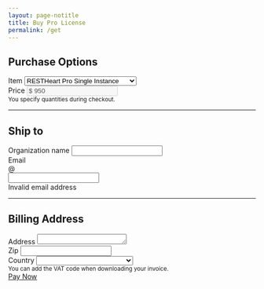 ```yaml
---
layout: page-notitle
title: Buy Pro License
permalink: /get
---
```


<div class="jumbotron mt-5 bg-light">

<form id="pre-checkout" novalidate class="was-validated">
    <div class="form-row">
        <h2 class="text-info">Purchase Options</h2>
    </div>
    <div class="form-row">
        <div class="col-md-8">
            <label for="quantity">Item</label>
            <select id="quantity" class="form-control form-control-lg custom-select" required>
                <option value="1">RESTHeart Pro Single Instance</option>
                <option value="2">RESTHeart Pro 5 Instances Pack</option>
                <option value="3">RESTHeart Pro 10 Instances Pack</option>
                <option value="4">RESTHeart Pro Renewal</option>
            </select>
        </div>
         <div class="col-md-4">
            <label for="price">Price</label>
            <input class="form-control form-control-lg" id="price" aria-describedby="cost" disabled value="$ 950">
        </div>
        <div class="col-12 my-0">
            <div class="hint mt-2 text-muted"><small>You specify quantities during checkout.</small></div>
        </div>
    </div>
    <hr class="my-4">
    <div class="form-row mt-2">
        <h2 class="text-info">Ship to</h2>
    </div>
    <div class="form-row">
        <div class="col-md-6 mb-3">
            <label for="organization">Organization name</label>
            <input type="text" class="form-control form-control-lg" id="organization" required>
        </div>
        <div class="col-md-6 mb-3">
            <label for="email">Email</label>
            <div class="input-group">
                <div class="input-group-prepend">
                <span class="input-group-text" id="emailPrepend">@</span>
                </div>
                <input type="email" class="form-control form-control-lg" id="email" aria-describedby="email" required>
            </div>
            <div class="invalid-feedback">Invalid email address</div>
        </div>
    </div>
    <hr class="my-4">
    <div class="form-row mt-2">
        <h2 class="text-info">Billing Address</h2>
    </div>
    <div class="form-row">
        <div class="col-md-6">
            <label for="address">Address</label>
            <textarea type="text" class="form-control form-control-lg" id="address" required rows="1"></textarea>
        </div>
        <div class="col-md-3">
            <label for="zip">Zip</label>
            <input type="text" class="form-control form-control-lg" id="zip" required>
        </div>
        <div class="col-md-3">
            <label for="country">Country</label>
            <select id="country" class="form-control form-control-lg custom-select" required>
                <option disabled selected><span class="text-muted"></span></option>
                <option value="AF">Afghanistan</option>
                <option value="AL">Albania</option>
                <option value="DZ">Algeria</option>
                <option value="AS">American Samoa</option>
                <option value="AD">Andorra</option>
                <option value="AO">Angola</option>
                <option value="AI">Anguilla</option>
                <option value="AG">Antigua and Barbuda</option>
                <option value="AR">Argentina</option>
                <option value="AM">Armenia</option>
                <option value="AW">Aruba</option>
                <option value="AU">Australia</option>
                <option value="AT">Austria</option>
                <option value="AZ">Azerbaijan</option>
                <option value="BS">Bahamas</option>
                <option value="BH">Bahrain</option>
                <option value="BD">Bangladesh</option>
                <option value="BB">Barbados</option>
                <option value="BY">Belarus</option>
                <option value="BE">Belgium</option>
                <option value="BZ">Belize</option>
                <option value="BJ">Benin</option>
                <option value="BM">Bermuda</option>
                <option value="BT">Bhutan</option>
                <option value="BO">Bolivia</option>
                <option value="BA">Bosnia and Herzegovina</option>
                <option value="BW">Botswana</option>
                <option value="BV">Bouvet Island</option>
                <option value="BR">Brazil</option>
                <option value="IO">Brit. Indian Ocean</option>
                <option value="VG">British Virgin Islands</option>
                <option value="BN">Brunei Darussalam</option>
                <option value="BG">Bulgaria</option>
                <option value="BF">Burkina Faso</option>
                <option value="BI">Burundi</option>
                <option value="KH">Cambodia</option>
                <option value="CM">Cameroon</option>
                <option value="CA">Canada</option>
                <option value="CV">Cape Verde</option>
                <option value="KY">Cayman Islands</option>
                <option value="CF">Central African Republic</option>
                <option value="TD">Chad</option>
                <option value="CL">Chile</option>
                <option value="CN">China</option>
                <option value="CX">Christmas Island</option>
                <option value="CC">Cocos Islands</option>
                <option value="CO">Colombia</option>
                <option value="KM">Comoros</option>
                <option value="CG">Congo</option>
                <option value="CK">Cook Islands</option>
                <option value="CR">Costa Rica</option>
                <option value="CI">Cote D’Ivoire</option>
                <option value="HR">Croatia</option>
                <option value="CU">Cuba</option>
                <option value="CW">Cura çao</option>
                <option value="CY">Cyprus</option>
                <option value="CZ">Czech Republic</option>
                <option value="DK">Denmark</option>
                <option value="DJ">Djibouti</option>
                <option value="DM">Dominica</option>
                <option value="DO">Dominican Republic</option>
                <option value="EC">Ecuador</option>
                <option value="EG">Egypt</option>
                <option value="SV">El Salvador</option>
                <option value="GQ">Equatorial Guinea</option>
                <option value="ER">Eritrea</option>
                <option value="EE">Estonia</option>
                <option value="ET">Ethiopia</option>
                <option value="FK">Falkland Islands</option>
                <option value="FO">Faroe Islands</option>
                <option value="FJ">Fiji</option>
                <option value="FI">Finland</option>
                <option value="FR">France</option>
                <option value="GF">French Guiana</option>
                <option value="PF">French Polynesia</option>
                <option value="TF">French Southern Terr.</option>
                <option value="GA">Gabon</option>
                <option value="GM">Gambia</option>
                <option value="GE">Georgia</option>
                <option value="DE">Germany</option>
                <option value="GH">Ghana</option>
                <option value="GI">Gibraltar</option>
                <option value="GR">Greece</option>
                <option value="GL">Greenland</option>
                <option value="GD">Grenada</option>
                <option value="GP">Guadeloupe</option>
                <option value="GU">Guam</option>
                <option value="GT">Guatemala</option>
                <option value="GG">Guernsey</option>
                <option value="GN">Guinea</option>
                <option value="GW">Guinea-Bissau</option>
                <option value="GY">Guyana</option>
                <option value="HT">Haiti</option>
                <option value="HM">Heard/ Mcdonald Islands</option>
                <option value="VA">Holy See/ Vatican City</option>
                <option value="HN">Honduras</option>
                <option value="HK">Hong Kong</option>
                <option value="HU">Hungary</option>
                <option value="IS">Iceland</option>
                <option value="IN">India</option>
                <option value="ID">Indonesia</option>
                <option value="IR">Iran</option>
                <option value="IQ">Iraq</option>
                <option value="IE">Ireland</option>
                <option value="IL">Israel</option>
                <option value="IT">Italy</option>
                <option value="JM">Jamaica</option>
                <option value="JP">Japan</option>
                <option value="JE">Jersey</option>
                <option value="JO">Jordan</option>
                <option value="KZ">Kazakhstan</option>
                <option value="KE">Kenya</option>
                <option value="KI">Kiribati</option>
                <option value="KW">Kuwait</option>
                <option value="KG">Kyrgyzstan</option>
                <option value="LA">Lao People’s DR</option>
                <option value="LV">Latvia</option>
                <option value="LB">Lebanon</option>
                <option value="LS">Lesotho</option>
                <option value="LR">Liberia</option>
                <option value="LY">Libyan Arab Jamahiriya</option>
                <option value="LI">Liechtenstein</option>
                <option value="LT">Lithuania</option>
                <option value="LU">Luxembourg</option>
                <option value="MO">Macao</option>
                <option value="MK">Macedonia</option>
                <option value="MG">Madagascar</option>
                <option value="MW">Malawi</option>
                <option value="MY">Malaysia</option>
                <option value="MV">Maldives</option>
                <option value="ML">Mali</option>
                <option value="MT">Malta</option>
                <option value="MH">Marshall Islands</option>
                <option value="MQ">Martinique</option>
                <option value="MR">Mauritania</option>
                <option value="MU">Mauritius</option>
                <option value="YT">Mayotte</option>
                <option value="MX">Mexico</option>
                <option value="FM">Micronesia</option>
                <option value="MD">Moldova</option>
                <option value="MC">Monaco</option>
                <option value="MN">Mongolia</option>
                <option value="ME">Montenegro</option>
                <option value="MS">Montserrat</option>
                <option value="MA">Morocco</option>
                <option value="MZ">Mozambique</option>
                <option value="MM">Myanmar</option>
                <option value="NA">Namibia</option>
                <option value="NR">Nauru</option>
                <option value="NP">Nepal</option>
                <option value="NL">Netherlands</option>
                <option value="AN">Netherlands Antilles</option>
                <option value="NC">New Caledonia</option>
                <option value="NZ">New Zealand</option>
                <option value="NI">Nicaragua</option>
                <option value="NE">Niger</option>
                <option value="NG">Nigeria</option>
                <option value="NU">Niue</option>
                <option value="NF">Norfolk Island</option>
                <option value="KP">North Korea</option>
                <option value="MP">Northern Mariana Islands</option>
                <option value="NO">Norway</option>
                <option value="OM">Oman</option>
                <option value="PK">Pakistan</option>
                <option value="PW">Palau</option>
                <option value="PS">Palestinian Territory</option>
                <option value="PA">Panama</option>
                <option value="PG">Papua New Guinea</option>
                <option value="PY">Paraguay</option>
                <option value="PE">Peru</option>
                <option value="PH">Philippines</option>
                <option value="PN">Pitcairn</option>
                <option value="PL">Poland</option>
                <option value="PT">Portugal</option>
                <option value="PR">Puerto Rico</option>
                <option value="QA">Qatar</option>
                <option value="RS">Republic of Serbia</option>
                <option value="RE">Reunion</option>
                <option value="RO">Romania</option>
                <option value="RU">Russian Federation</option>
                <option value="RW">Rwanda</option>
                <option value="GS">S. Georgia/ Sandwich Islands</option>
                <option value="SH">Saint Helena</option>
                <option value="KN">Saint Kitts and Nevis</option>
                <option value="LC">Saint Lucia</option>
                <option value="PM">Saint Pierre and Miquelon</option>
                <option value="VC">Saint Vincent/ Grenadines</option>
                <option value="WS">Samoa</option>
                <option value="SM">San Marino</option>
                <option value="ST">Sao Tome and Principe</option>
                <option value="SA">Saudi Arabia</option>
                <option value="SN">Senegal</option>
                <option value="SC">Seychelles</option>
                <option value="SL">Sierra Leone</option>
                <option value="SG">Singapore</option>
                <option value="SK">Slovakia</option>
                <option value="SI">Slovenia</option>
                <option value="SB">Solomon Islands</option>
                <option value="SO">Somalia</option>
                <option value="ZA">South Africa</option>
                <option value="KR">South Korea</option>
                <option value="ES">Spain</option>
                <option value="LK">Sri Lanka</option>
                <option value="SD">Sudan</option>
                <option value="SR">Suriname</option>
                <option value="SJ">Svalbard and Jan Mayen</option>
                <option value="SZ">Swaziland</option>
                <option value="SE">Sweden</option>
                <option value="CH">Switzerland</option>
                <option value="SY">Syrian Arab Republic</option>
                <option value="TW">Taiwan</option>
                <option value="TJ">Tajikistan</option>
                <option value="TZ">Tanzania</option>
                <option value="TH">Thailand</option>
                <option value="TL">Timor-Leste</option>
                <option value="TG">Togo</option>
                <option value="TK">Tokelau</option>
                <option value="TO">Tonga</option>
                <option value="TT">Trinidad and Tobago</option>
                <option value="TN">Tunisia</option>
                <option value="TR">Turkey</option>
                <option value="TM">Turkmenistan</option>
                <option value="TC">Turks and Caicos Islands</option>
                <option value="TV">Tuvalu</option>
                <option value="VI">U.S. Virgin Islands</option>
                <option value="UG">Uganda</option>
                <option value="UA">Ukraine</option>
                <option value="AE">United Arab Emirates</option>
                <option value="GB">United Kingdom</option>                
                <option value="US">United States</option>
                <option value="UM">United States (M.O.I.)</option>
                <option value="UY">Uruguay</option>
                <option value="UZ">Uzbekistan</option>
                <option value="VU">Vanuatu</option>
                <option value="VE">Venezuela</option>
                <option value="VN">Viet Nam</option>
                <option value="WF">Wallis and Futuna</option>
                <option value="EH">Western Sahara</option>
                <option value="YE">Yemen</option>
                <option value="ZM">Zambia</option>
                <option value="ZW">Zimbabwe</option>
            </select>
        </div>
        <div class="col-12 my-0">
            <div class="hint mt-2 text-muted"><small>You can add the VAT code when downloading your invoice.</small></div>
        </div>
    </div>
    <div class="form-row">
        <a id="payBtn" href="#!" class="paddle_button" class="btn mt-3 ml-auto pay-disabled">Pay Now</a>
        <script src="https://cdn.paddle.com/paddle/paddle.js"></script>
        <script type="text/javascript">
            Paddle.Setup({ vendor: 37055 });
        </script>
        <script>
            function openCheckout() {
                var form = document.getElementById('pre-checkout');
                var _passthrough = {
                    organization: form.organization.value,
                    email: form.email.value,
                    address: form.address.value,
                    country: form.country.value,
                    zip: form.zip.value
                };
                Paddle.Checkout.open({
                     product: 545348,
                     email: form.email.value,
                     passthrough: JSON.stringify(_passthrough),
                     country: form.country.value,
                     postcode: form.zip.value,
                     quantity: form.zip.quantity,
                     title: item().description,
                     locale: 'en'
                });
            }
            document.getElementById('payBtn').addEventListener('click', openCheckout, false);
            document.addEventListener('DOMContentLoaded', function() {
                    onChangeInstances(function() {
                        recalculate();
                    });
                    Paddle.Setup({ vendor: 37055 });
                    //toggleButton();
                    onChangeForm(function() {
                        toggleButton();
                    });
            }, false);
            function onChangeInstances(handler) {
                document.querySelector('#quantity').addEventListener('change', handler);
            }
            function item() {
                var idx = document.querySelector('#quantity').selectedIndex;
                switch (idx) {
                    case 0:
                        return { price: 950.00, description: "RESTHeart Pro Single Instance", productId: 545348 };
                    case 1:
                        return { price: 3800.00, description: "RESTHeart Pro 5 Instances Pack", productId: 545414 };
                    case 2:
                        return { price: 5200.00, description: "RESTHeart Pro 10 Instances Pack", productId: 545416 };
                    case 3:
                        return { price: 600.00, description: "RESTHeart Pro Renewal", productId: 545419 };
                    default:
                        return { price: 950.00, description: "RESTHeart Pro Single Instance", productId: 545348 }; 
                        break;
                }
            }
            function recalculate() {
                document.querySelector('#price').value = "$ " + item().price;
                document.querySelector('#description').value = item().description;
            }
            function isValid() {
                return document.querySelector('#pre-checkout').checkValidity();
            }
            function toggleButton() {
                var button = document.querySelector('#payBtn');
                if (isValid()) {
                    button.classList.remove("pay-disabled");
                } else {
                    button.classList.add("pay-disabled");
                }
            }
            function onChangeForm(handler) {
                document.querySelector('#pre-checkout').addEventListener('input', handler);
            }
        </script>
    </div>
</form>

</div>